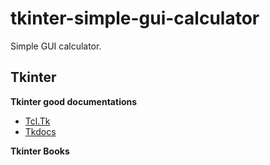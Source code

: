 # tkinter-simple-gui-calculator
Simple GUI calculator.
## Tkinter
**Tkinter good documentations**
* [Tcl.Tk ](https://tcl.tk)
* [Tkdocs ](https://tkdocs.com)

**Tkinter Books**

